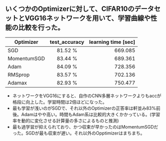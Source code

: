 ## いくつかのOptimizerに対して、CIFAR10のデータセットとVGG16ネットワークを用いて、学習曲線や性能の比較を行った。

| Optimizer   |      test_accuracy      |  learning time [sec] |
|----------|:-------------:|------:|
| SGD |  81.52 % | 669.085 |
| MomentumSGD |  83.44 % | 689.361 |
| Adam |    84.09 %  |   728.356 |
| RMSprop | 83.57 %  |    702.136 |
| Adamax | 82.93 % |    750.477 |


- ネットワークをVGG16にすると、自作のCNN多層ネットワークよりもaccが格段に向上した。学習時間は2倍ほどになった。
- 最も学習が浅いのがSGDで、それ以外のOptimizerの正答率は軒並み83%前後。Adamはやや高い。時間もAdam系は比較的大きくかかっている。(学習率を動的に変化させる計算量の多さによるものと推測)
- 最も過学習が抑えられており、かつ収束が早かったのはMomentumSGDだった。SGDが最も収束が遅い。それ以外のOpptimizerはまちまち。
